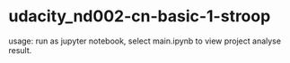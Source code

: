 # udacity_nd002-cn-basic-1-stroop

usage:
  run as jupyter notebook, select main.ipynb to view project analyse result.

